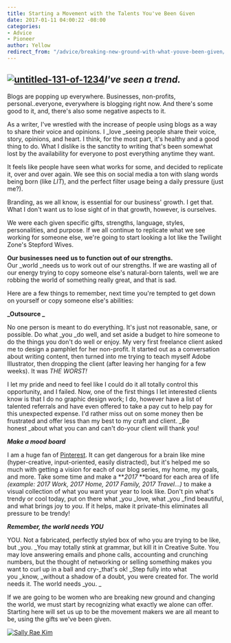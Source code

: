 ```yaml
---
title: Starting a Movement with the Talents You've Been Given
date: 2017-01-11 04:00:22 -08:00
categories:
- Advice
- Pioneer
author: Yellow
redirect_from: "/advice/breaking-new-ground-with-what-youve-been-given/"
---
```


## [![untitled-131-of-1234](https://yellow-blog-images.imgix.net/2017/01/untitled-131-of-1234.jpg)](https://yellow-blog-images.imgix.net/2017/01/untitled-131-of-1234.jpg)_**I've seen a trend.**_

Blogs are popping up everywhere. Businesses, non-profits, personal..everyone, everywhere is blogging right now. And there's some good to it, and, there's also some negative aspects to it.

As a writer, I've wrestled with the increase of people using blogs as a way to share their voice and opinions. I _love _seeing people share their voice, story, opinions, and heart. I think, for the most part, it's healthy and a good thing to do. What I dislike is the sanctity to writing that's been somewhat lost by the availability for everyone to post everything anytime they want.

It feels like people have seen what works for some, and decided to replicate it, over and over again. We see this on social media a ton with slang words being born (like _LIT_), and the perfect filter usage being a daily pressure (just me?).

Branding, as we all know, is essential for our business' growth. I get that. What I don't want us to lose sight of in that growth, however, is ourselves.[  
](https://yellow-blog-images.imgix.net/2017/01/untitled-110-of-1234.jpg)

We were each given specific gifts, strengths, language, styles, personalities, and purpose. If we all continue to replicate what we see working for someone else, we're going to start looking a lot like the Twilight Zone's Stepford Wives.

**Our businesses need us to function out of our strengths.** Our _world _needs us to work out of our strengths. If we are wasting all of our energy trying to copy someone else's natural-born talents, well we are robbing the world of something really great, and that is sad.[  
](https://yellow-blog-images.imgix.net/2017/01/untitled-134-of-1234.jpg)

Here are a few things to remember, next time you're tempted to get down on yourself or copy someone else's abilities:

**_Outsource _**

No one person is meant to do everything. It's just not reasonable, sane, or possible. Do what _you _do well, and set aside a budget to hire someone to do the things you don't do well or enjoy. My very first freelance client asked me to design a pamphlet for her non-profit. It started out as a conversation about writing content, then turned into me trying to teach myself Adobe Illustrator, then dropping the client (after leaving her hanging for a few weeks). It was _THE WORST!_

I let my pride and need to feel like I could do it all totally control this opportunity, and I failed. Now, one of the first things I let interested clients know is that I do no graphic design work; I do, however have a list of talented referrals and have even offered to take a pay cut to help pay for this unexpected expense. I'd rather miss out on some money then be frustrated and offer less than my best to my craft and client. _Be honest _about what you can and can't do-your client will thank you!

_**Make a mood board**_

I am a huge fan of [Pinterest](https://www.pinterest.com/sallyraekim/). It can get dangerous for a brain like mine (hyper-creative, input-oriented, easily distracted), but it's helped me so much with getting a vision for each of our blog series, my home, my goals, and more. Take some time and make a **_2017_ **board for each area of life _(example: 2017 Work, 2017 Home, 2017 Family, 2017 Travel...)_ to make a visual collection of what you want your year to look like. Don't pin what's trendy or cool today, put on there what _you _love, what _you _find beautiful, and what brings joy to _you_. If it helps, make it private-this eliminates all pressure to be trendy!

_**Remember, the world needs YOU**_

YOU. Not a fabricated, perfectly styled box of who you are trying to be like, but _you. _You may totally stink at grammar, but kill it in Creative Suite. You may love answering emails and phone calls, accounting and crunching numbers, but the thought of networking or selling something makes you want to curl up in a ball and cry-_that's ok! _Step fully into what you _know, _without a shadow of a doubt, you were created for. The world needs it. The world needs _you. _

If we are going to be women who are breaking new ground and changing the world, we must start by recognizing what exactly we alone can offer. Starting here will set us up to be the movement makers we are all meant to be, using the gifts we've been given.

[![Sally Rae Kim](https://yellow-blog-images.imgix.net/2016/11/Sally-Kim-Bio.jpg)](https://lettersfromamister.com/)
